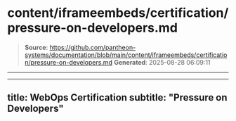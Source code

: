 # content/iframeembeds/certification/pressure-on-developers.md

> **Source**: https://github.com/pantheon-systems/documentation/blob/main/content/iframeembeds/certification/pressure-on-developers.md
> **Generated**: 2025-08-28 06:09:11

---

---
title: WebOps Certification
subtitle: "Pressure on Developers"
---

<Partial file="certification-guide/pressure-on-developers.md" />
